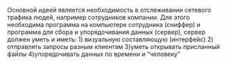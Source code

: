 Основной идеей является необходимость в отслеживании сетевого трафика людей, например сотрудников компании. Для этого необходима программа на компьютере сотрудника (сниффер) и программа для сбора и упорядочивания данных (сервер), сервер должен уметь и иметь: 1) визуальную составляющую (интерфейс) 2) отправлять запросы разным клиентам 3)уметь открывать присланный файлы 4)упорядочивать данных по времени и “человеку”
